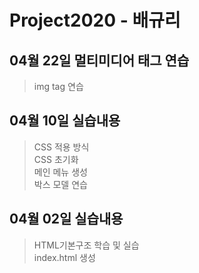 # Project2020 - 배규리

## 04월 22일 멀티미디어 태그 연습
>img tag 연습 <br>

## 04월 10일 실습내용
>CSS 적용 방식 <br>
CSS 초기화 <br>
메인 메뉴 생성 <br>
박스 모델 연습

## 04월 02일 실습내용
>HTML기본구조 학습 및 실습 <br>
index.html 생성

